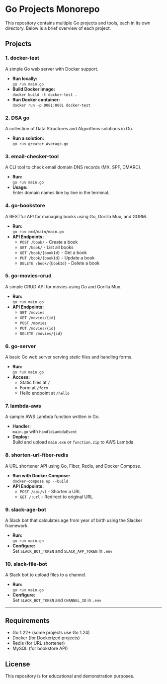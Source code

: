 # Go Projects Monorepo

This repository contains multiple Go projects and tools, each in its own directory. Below is a brief overview of each project.

## Projects

### 1. docker-test
A simple Go web server with Docker support.

- **Run locally:**  
  `go run main.go`
- **Build Docker image:**  
  `docker build -t docker-test .`
- **Run Docker container:**  
  `docker run -p 8081:8081 docker-test`

### 2. DSA go
A collection of Data Structures and Algorithms solutions in Go.

- **Run a solution:**  
  `go run greater_Average.go`

### 3. email-checker-tool
A CLI tool to check email domain DNS records (MX, SPF, DMARC).

- **Run:**  
  `go run main.go`
- **Usage:**  
  Enter domain names line by line in the terminal.

### 4. go-bookstore
A RESTful API for managing books using Go, Gorilla Mux, and GORM.

- **Run:**  
  `go run cmd/main/main.go`
- **API Endpoints:**  
  - `POST /book/` - Create a book  
  - `GET /book/` - List all books  
  - `GET /book/{bookId}` - Get a book  
  - `PUT /book/{bookId}` - Update a book  
  - `DELETE /book/{bookId}` - Delete a book

### 5. go-movies-crud
A simple CRUD API for movies using Go and Gorilla Mux.

- **Run:**  
  `go run main.go`
- **API Endpoints:**  
  - `GET /movies`  
  - `GET /movies/{id}`  
  - `POST /movies`  
  - `PUT /movies/{id}`  
  - `DELETE /movies/{id}`

### 6. go-server
A basic Go web server serving static files and handling forms.

- **Run:**  
  `go run main.go`
- **Access:**  
  - Static files at `/`
  - Form at `/form`
  - Hello endpoint at `/hello`

### 7. lambda-aws
A sample AWS Lambda function written in Go.

- **Handler:**  
  `main.go` with `HandleLambdaEvent`
- **Deploy:**  
  Build and upload `main.exe` or `function.zip` to AWS Lambda.

### 8. shorten-url-fiber-redis
A URL shortener API using Go, Fiber, Redis, and Docker Compose.

- **Run with Docker Compose:**  
  `docker-compose up --build`
- **API Endpoints:**  
  - `POST /api/v1` - Shorten a URL  
  - `GET /:url` - Redirect to original URL

### 9. slack-age-bot
A Slack bot that calculates age from year of birth using the Slacker framework.

- **Run:**  
  `go run main.go`
- **Configure:**  
  Set `SLACK_BOT_TOKEN` and `SLACK_APP_TOKEN` in `.env`

### 10. slack-file-bot
A Slack bot to upload files to a channel.

- **Run:**  
  `go run main.go`
- **Configure:**  
  Set `SLACK_BOT_TOKEN` and `CHANNEL_ID` in `.env`

---

## Requirements

- Go 1.22+ (some projects use Go 1.24)
- Docker (for Dockerized projects)
- Redis (for URL shortener)
- MySQL (for bookstore API)

## License

This repository is for educational and demonstration purposes.

